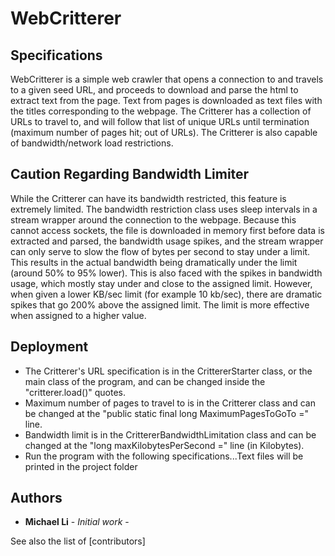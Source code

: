 # WebCritterer

## Specifications
WebCritterer is a simple web crawler that opens a connection to and travels to a given seed URL, and proceeds to download and parse the html to extract text from the page. Text from pages is downloaded as text files with the titles corresponding to the webpage. The Critterer has a collection of URLs to travel to, and will follow that list of unique URLs until termination (maximum number of pages hit; out of URLs). The Critterer is also capable of bandwidth/network load restrictions. 

## Caution Regarding Bandwidth Limiter
While the Critterer can have its bandwidth restricted, this feature is extremely limited. The bandwidth restriction class uses sleep intervals in a stream wrapper around the connection to the webpage. Because this cannot access sockets, the file is downloaded in memory first before data is extracted and parsed, the bandwidth usage spikes, and the stream wrapper can only serve to slow the flow of bytes per second to stay under a limit. This results in the actual bandwidth being dramatically under the limit (around 50% to 95% lower). This is also faced with the spikes in bandwidth usage, which mostly stay under and close to the assigned limit. However, when given a lower KB/sec limit (for example 10 kb/sec), there are dramatic spikes that go 200% above the assigned limit. The limit is more effective when assigned to a higher value.

## Deployment
* The Critterer's URL specification is in the CrittererStarter class, or the main class of the program, and can be changed inside the "critterer.load()" quotes.
* Maximum number of pages to travel to is in the Critterer class and can be changed at the "public static final long MaximumPagesToGoTo =" line.
* Bandwidth limit is in the CrittererBandwidthLimitation class and can be changed at the "long maxKilobytesPerSecond =" line (in Kilobytes).
* Run the program with the following specifications...Text files will be printed in the project folder 


## Authors

* **Michael Li** - *Initial work* -

See also the list of [contributors]

